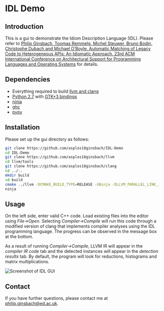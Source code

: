 # IDL Demo

## Introduction

This is a gui to demonstrate the Idiom Description Language (IDL). Please refer to [Philip Ginsbach, Toomas Remmelg, Michel Steuwer, Bruno Bodin, Christophe Dubach and Michael O’Boyle. Automatic Matching of Legacy Code to Heterogeneous APIs: An Idiomatic Approach. 23rd ACM International Conference on Architectural Support for Programming Languages and Operating Systems](https://www.asplos2018.org/program/) for details.

## Dependencies

* Everything required to build [llvm and clang](https://llvm.org/docs/GettingStarted.html#software)
* [Python 2.7](https://www.python.org) with [GTK+3 bindings](http://python-gtk-3-tutorial.readthedocs.io/en/latest/install.html)
* [ninja](https://ninja-build.org)
* [ghc](https://www.haskell.org/ghc)
* [pypy](https://pypy.org)

## Installation

Please set up the gui directory as follows:

```sh
git clone https://github.com/asplos18ginsbach/IDL-Demo
cd IDL-Demo
git clone https://github.com/asplos18ginsbach/llvm
cd llvm/tools
git clone https://github.com/asplos18ginsbach/clang
cd ../..
mkdir build
cd build
cmake ../llvm -DCMAKE_BUILD_TYPE=RELEASE -GNinja -DLLVM_PARALLEL_LINK_JOBS=1
ninja
```

## Usage

On the left side, enter valid C++ code. Load existing files into the editor using _File->Open_.
Selecting _Compiler->Compile_ will run this code through a modified version of clang that implements compiler analyses using the IDL programming language.
The progress can be observed in the message box at the bottom.

As a result of running _Compiler->Compile_, LLVM IR will appear in the _compiler IR code_ tab and the detected instances will appear in the _detection results_ tab.
By default, the program will look for reductions, histograms and matrix multiplications.

![Screenshot of IDL GUI](https://github.com/cc18ginsbach/CAnDL-Demo/raw/master/idl_gui_screenshot.png?raw=true "IDL GUI")

## Contact

If you have further questions, please contact me at philip.ginsbach@ed.ac.uk.

